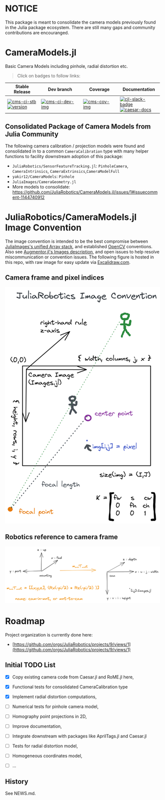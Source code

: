 
# NOTICE

This package is meant to consolidate the camera models previously found in the Julia package ecosystem.  There are still many gaps and community contributions are encouranged.

# CameraModels.jl
Basic Camera Models including pinhole, radial distortion etc.

> Click on badges to follow links:

| Stable Release | Dev branch | Coverage | Documentation |
|----------------|------------|----------|---------------|
| [![cms-ci-stb][cms-ci-stb-img]][cms-ci-stb-url] <br> [![version][cms-ver-img]][cms-rel-url] | [![cms-ci-dev-img]][cms-ci-dev-url] | [![cms-cov-img]][cms-cov-url] | [![cjl-slack-badge]][cjl-slack] <br> [![caesar-docs]][cjl-docs-url] |

## Consolidated Package of Camera Models from Julia Community 

The following camera calibration / projection models were found and consolidated in to a common `CameraCalibration` type with many helper functions to facility downstream adoption of this package:
- `JuliaRobotics/SensorFeatureTracking.jl`: `PinholeCamera`, `CameraIntrinsics`, `CameraExtrinsics`,`CameraModelFull`
- `yakir12/CameraModels`: `Pinhole`
- `JuliaImages/CameraGeometry.jl`
- More models to consolidate: https://github.com/JuliaRobotics/CameraModels.jl/issues/1#issuecomment-1144740912

# JuliaRobotics/CameraModels.jl Image Convention

The image convention is intended to be the best compromise between [JuliaImages's unified Array stack](https://github.com/JuliaImages/Images.jl), and established [OpenCV](https://opencv.org/) conventions.  Also see [Augmentor.jl's Images description](https://evizero.github.io/Augmentor.jl/stable/images/#Working-with-Images-in-Julia), and open issues to help resolve miscommunication or convention issues.  The following figure is hosted in this repo, with raw image for easy update via [Excalidraw.com](docs/imgs/JuliaRoboticsImgConv.excalidraw).

## Camera frame and pixel indices

![Images Convention](docs/imgs/JuliaRoboticsImgConv.png)

## Robotics reference to camera frame

![Image m_T_c](docs/imgs/m_T_c.png)

# Roadmap

Project organization is currently done here:
- [https://github.com/orgs/JuliaRobotics/projects/9/views/1](https://github.com/orgs/JuliaRobotics/projects/9/views/1)

## Initial TODO List

- [x] Copy existing camera code from Caesar.jl and RoME.jl here,
- [x] Functional tests for consolidated CameraCalibration type
- [x] Implement radial distortion computations,
- [ ] Numerical tests for pinhole camera model,
- [ ] Homography point projections in 2D,
- [ ] Improve documentation,
- [ ] Integrate downstream with packages like AprilTags.jl and Caesar.jl
- [ ] Tests for radial distortion model,
- [ ] Homogeneous coordinates model,
- [ ] ...


## History

See NEWS.md.


[cms-ci-dev-img]: https://github.com/JuliaRobotics/CameraModels.jl/actions/workflows/ci.yml/badge.svg
[cms-ci-dev-url]: https://github.com/JuliaRobotics/CameraModels.jl/actions/workflows/ci.yml
[cms-ci-stb-img]: https://github.com/JuliaRobotics/CameraModels.jl/actions/workflows/ci.yml/badge.svg?branch=release%2Fv0.1
[cms-ci-stb-url]: https://github.com/JuliaRobotics/CameraModels.jl/actions/workflows/ci.yml
[cms-ver-img]: https://juliahub.com/docs/CameraModels/version.svg
[cms-rel-url]: https://github.com/JuliaRobotics/CameraModels.jl/releases
[cms-milestones]: https://github.com/JuliaRobotics/CameraModels.jl/milestones
[cms-cov-img]: https://codecov.io/github/JuliaRobotics/CameraModels.jl/coverage.svg?branch=main
[cms-cov-url]: https://codecov.io/github/JuliaRobotics/CameraModels.jl?branch=main

[caesar-docs]: https://img.shields.io/badge/CaesarDocs-latest-blue.svg
[cjl-docs-url]: http://juliarobotics.github.io/Caesar.jl/latest/

[cjl-slack-badge]: https://img.shields.io/badge/Caesarjl-Slack-green.svg?style=popout
[cjl-slack]: https://join.slack.com/t/caesarjl/shared_invite/zt-ucs06bwg-y2tEbddwX1vR18MASnOLsw
